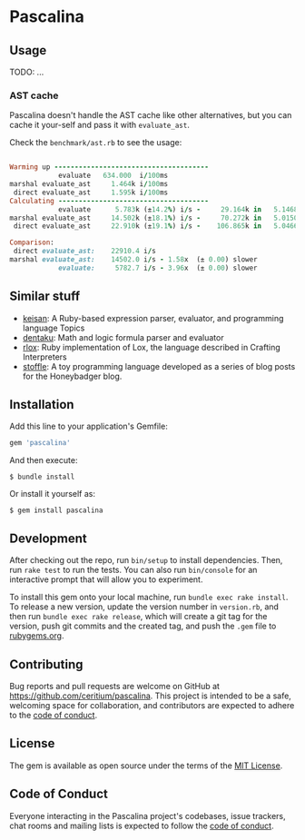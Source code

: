 # Pascalina

## Usage

TODO: ...

### AST cache

Pascalina doesn't handle the AST cache like other alternatives, but you can
cache it your-self and pass it with `evaluate_ast`.

Check the `benchmark/ast.rb` to see the usage:

```ruby

Warming up --------------------------------------
            evaluate   634.000  i/100ms
marshal evaluate_ast     1.464k i/100ms
 direct evaluate_ast     1.595k i/100ms
Calculating -------------------------------------
            evaluate      5.783k (±14.2%) i/s -     29.164k in   5.146870s
marshal evaluate_ast     14.502k (±18.1%) i/s -     70.272k in   5.015046s
 direct evaluate_ast     22.910k (±19.1%) i/s -    106.865k in   5.046620s

Comparison:
 direct evaluate_ast:    22910.4 i/s
marshal evaluate_ast:    14502.0 i/s - 1.58x  (± 0.00) slower
            evaluate:     5782.7 i/s - 3.96x  (± 0.00) slower
```

## Similar stuff

- [keisan](https://github.com/project-eutopia/keisan):  A Ruby-based expression parser, evaluator, and programming language
Topics
- [dentaku](https://github.com/rubysolo/dentaku): Math and logic formula parser and evaluator
- [rlox](https://github.com/malavbhavsar/rlox): Ruby implementation of Lox, the language described in Crafting Interpreters
- [stoffle](https://github.com/alexbrahastoll/stoffle): A toy programming language developed as a series of blog posts for the Honeybadger blog.


## Installation

Add this line to your application's Gemfile:

```ruby
gem 'pascalina'
```

And then execute:

    $ bundle install

Or install it yourself as:

    $ gem install pascalina

## Development

After checking out the repo, run `bin/setup` to install dependencies. Then, run `rake test` to run the tests. You can also run `bin/console` for an interactive prompt that will allow you to experiment.

To install this gem onto your local machine, run `bundle exec rake install`. To release a new version, update the version number in `version.rb`, and then run `bundle exec rake release`, which will create a git tag for the version, push git commits and the created tag, and push the `.gem` file to [rubygems.org](https://rubygems.org).

## Contributing

Bug reports and pull requests are welcome on GitHub at https://github.com/ceritium/pascalina. This project is intended to be a safe, welcoming space for collaboration, and contributors are expected to adhere to the [code of conduct](https://github.com/ceritium/pascalina/blob/master/CODE_OF_CONDUCT.md).

## License

The gem is available as open source under the terms of the [MIT License](https://opensource.org/licenses/MIT).

## Code of Conduct

Everyone interacting in the Pascalina project's codebases, issue trackers, chat rooms and mailing lists is expected to follow the [code of conduct](https://github.com/ceritium/pascalina/blob/master/CODE_OF_CONDUCT.md).
